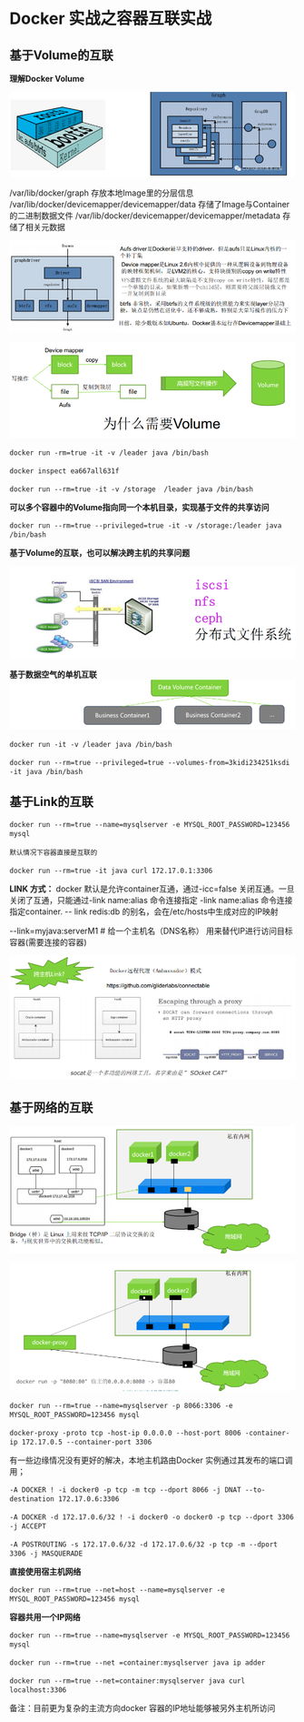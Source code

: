 # Docker 实战之容器互联实战 #


## 基于Volume的互联 ##

**理解Docker Volume**

![Docker Volume](./images/3.png "Docker Volume")

/var/lib/docker/graph 存放本地Image里的分层信息
/var/lib/docker/devicemapper/devicemapper/data 存储了Image与Container的二进制数据文件
/var/lib/docker/devicemapper/devicemapper/metadata 存储了相关元数据

![Docker Volume](./images/4.png "Docker Volume")

![Volume](./images/5.png "Volume")

	docker run -rm=true -it -v /leader java /bin/bash
	
	docker inspect ea667all631f

	docker run --rm=true -it -v /storage  /leader java /bin/bash

**可以多个容器中的Volume指向同一个本机目录，实现基于文件的共享访问**
	
	docker run --rm=true --privileged=true -it -v /storage:/leader java /bin/bash

**基于Volume的互联，也可以解决跨主机的共享问题**

![Volume跨主机](./images/6.png "Volume跨主机")

**基于数据空气的单机互联**
![Volume单机](./images/7.png "Volume单机")

	docker run -it -v /leader java /bin/bash

	docker run --rm=true --privileged=true --volumes-from=3kidi234251ksdi -it java /bin/bash

## 基于Link的互联 ##

	docker run --rm=true --name=mysqlserver -e MYSQL_ROOT_PASSWORD=123456 mysql
	
	默认情况下容器直接是互联的
	
	docker run --rm=true -it java curl 172.17.0.1:3306

**LINK 方式：**
docker 默认是允许container互通，通过-icc=false 关闭互通。一旦关闭了互通，只能通过-link name:alias 命令连接指定 -link name:alias 命令连接指定container.
-- link redis:db 的别名，会在/etc/hosts中生成对应的IP映射

--link=myjava:serverM1   # 给一个主机名（DNS名称） 用来替代IP进行访问目标容器(需要连接的容器)

![Volume单机](./images/8.png "Volume单机")



## 基于网络的互联 ##

![Volume单机](./images/9.png "Volume单机")

![Volume单机](./images/10.png "Volume单机")

	docker run --rm=true --name=mysqlserver -p 8066:3306 -e MYSQL_ROOT_PASSWORD=123456 mysql

	docker-proxy -proto tcp -host-ip 0.0.0.0 --host-port 8006 -container-ip 172.17.0.5 --container-port 3306


有一些边缘情况没有更好的解决，本地主机路由Docker 实例通过其发布的端口调用；

	-A DOCKER ! -i docker0 -p tcp -m tcp --dport 8066 -j DNAT --to-destination 172.17.0.6:3306
	
	-A DOCKER -d 172.17.0.6/32 ! -i docker0 -o docker0 -p tcp --dport 3306 -j ACCEPT
	
	-A POSTROUTING -s 172.17.0.6/32 -d 172.17.0.6/32 -p tcp -m --dport 3306 -j MASQUERADE


**直接使用宿主机网络**

	docker run --rm=true --net=host --name=mysqlserver -e MYSQL_ROOT_PASSWORD=123456 mysql

**容器共用一个IP网络**

	docker run --rm=true --name=mysqlserver -e MYSQL_ROOT_PASSWORD=123456 mysql
	
	docker run --rm=true --net =container:mysqlserver java ip adder

	docker run --rm=true --net=container:mysqlserver java curl localhost:3306

备注：目前更为复杂的主流方向docker 容器的IP地址能够被另外主机所访问

